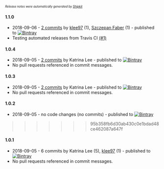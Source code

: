 <sup><sup>*Release notes were automatically generated by [Shipkit](http://shipkit.org/)*</sup></sup>

#### 1.1.0
 - 2018-09-06 - [2 commits](https://github.com/klee97/restli-testsuite/compare/v1.0.4...v1.1.0) by [klee97](https://github.com/klee97) (1), [Szczepan Faber](https://github.com/mockitoguy) (1) - published to [![Bintray](https://img.shields.io/badge/Bintray-1.1.0-green.svg)](https://bintray.com/klee97/maven/restli-testsuite/1.1.0)
 - Testing automated releases from Travis CI [(#1)](https://github.com/klee97/restli-testsuite/pull/1)

#### 1.0.4
 - 2018-09-05 - [2 commits](https://github.com/klee97/restli-testsuite/compare/v1.0.3...v1.0.4) by Katrina Lee - published to [![Bintray](https://img.shields.io/badge/Bintray-1.0.4-green.svg)](https://bintray.com/klee97/maven/restli-testsuite/1.0.4)
 - No pull requests referenced in commit messages.

#### 1.0.3
 - 2018-09-05 - [2 commits](https://github.com/klee97/restli-testsuite/compare/v1.0.2...v1.0.3) by Katrina Lee - published to [![Bintray](https://img.shields.io/badge/Bintray-1.0.3-green.svg)](https://bintray.com/shipkit-bootstrap/bootstrap/maven/1.0.3)
 - No pull requests referenced in commit messages.

#### 1.0.2
 - 2018-09-05 - no code changes (no commits) - published to [![Bintray](https://img.shields.io/badge/Bintray-1.0.2-green.svg)](https://bintray.com/shipkit-bootstrap/bootstrap/maven/1.0.2)

>>>>>>> 95b358fb6d30ab430c0e1bdad48ce462087a647f
#### 1.0.1
 - 2018-09-05 - 6 commits by Katrina Lee (5), [klee97](https://github.com/klee97) (1) - published to [![Bintray](https://img.shields.io/badge/Bintray-1.0.1-green.svg)](https://bintray.com/shipkit-bootstrap/bootstrap/maven/1.0.1)
 - No pull requests referenced in commit messages.


